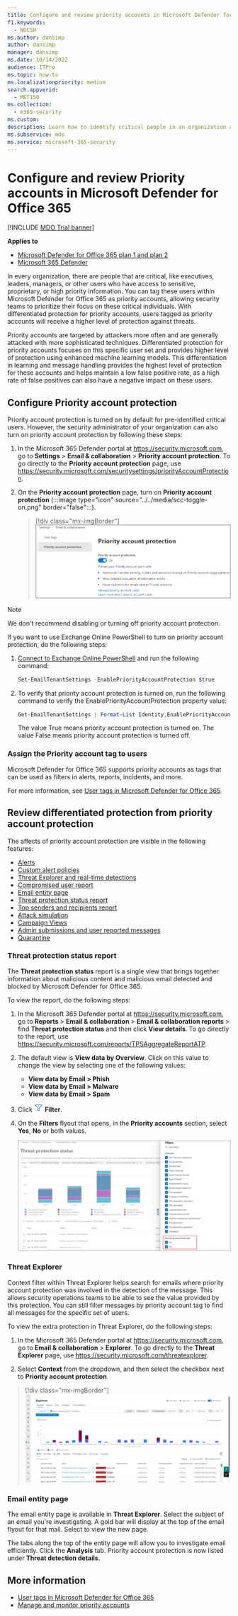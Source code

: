 ```yaml
---
title: Configure and review priority accounts in Microsoft Defender for Office 365
f1.keywords:
  - NOCSH
ms.author: dansimp
author: dansimp
manager: dansimp
ms.date: 10/14/2022
audience: ITPro
ms.topic: how-to
ms.localizationpriority: medium
search.appverid:
  - MET150
ms.collection:
  - m365-security
ms.custom:
description: Learn how to identify critical people in an organization and add the priority account tag to provide them with extra protection.
ms.subservice: mdo
ms.service: microsoft-365-security
---
```


# Configure and review Priority accounts in Microsoft Defender for Office 365

[!INCLUDE [MDO Trial banner](../includes/mdo-trial-banner.md)]

**Applies to**
- [Microsoft Defender for Office 365 plan 1 and plan 2](defender-for-office-365.md)
- [Microsoft 365 Defender](../defender/microsoft-365-defender.md)

In every organization, there are people that are critical, like executives, leaders, managers, or other users who have access to sensitive, proprietary, or high priority information. You can tag these users within Microsoft Defender for Office 365 as priority accounts, allowing security teams to prioritize their focus on these critical individuals. With differentiated protection for priority accounts, users tagged as priority accounts will receive a higher level of protection against threats.

Priority accounts are targeted by attackers more often and are generally attacked with more sophisticated techniques. Differentiated protection for priority accounts focuses on this specific user set and provides higher level of protection using enhanced machine learning models. This differentiation in learning and message handling provides the highest level of protection for these accounts and helps maintain a low false positive rate, as a high rate of false positives can also have a negative impact on these users.

## Configure Priority account protection

Priority account protection is turned on by default for pre-identified critical users. However, the security administrator of your organization can also turn on priority account protection by following these steps:

1. In the Microsoft 365 Defender portal at <https://security.microsoft.com>, go to **Settings** \> **Email & collaboration** \> **Priority account protection**. To go directly to the **Priority account protection** page, use <https://security.microsoft.com/securitysettings/priorityAccountProtection>.

2. On the **Priority account protection** page, turn on **Priority account protection** (:::image type="icon" source="../../media/scc-toggle-on.png" border="false":::).

    > [!div class="mx-imgBorder"]
    > ![Turn on Priority account protection.](../../media/mdo-priority-account-protection.png)

> [!NOTE]
> We don't recommend disabling or turning off priority account protection.

If you want to use Exchange Online PowerShell to turn on priority account protection, do the following steps:

1. [Connect to Exchange Online PowerShell](/powershell/exchange/connect-to-exchange-online-powershell) and run the following command:

   ```powershell
   Set-EmailTenantSettings -EnablePriorityAccountProtection $true
   ```

2. To verify that priority account protection is turned on, run the following command to verify the EnablePriorityAccountProtection property value:

   ```powershell
   Get-EmailTenantSettings | Format-List Identity,EnablePriorityAccountProtection
   ```

   The value True means priority account protection is turned on. The value False means priority account protection is turned off.

### Assign the Priority account tag to users

Microsoft Defender for Office 365 supports priority accounts as tags that can be used as filters in alerts, reports, incidents, and more.

For more information, see [User tags in Microsoft Defender for Office 365](user-tags.md).

## Review differentiated protection from priority account protection

The affects of priority account protection are visible in the following features:

- [Alerts](alerts.md)
- [Custom alert policies](../../compliance/alert-policies.md#view-alerts)
- [Threat Explorer and real-time detections](threat-explorer.md)
- [Compromised user report](view-email-security-reports.md#compromised-users-report)
- [Email entity page](mdo-email-entity-page.md)
- [Threat protection status report](view-email-security-reports.md#threat-protection-status-report)
- [Top senders and recipients report](view-email-security-reports.md#top-senders-and-recipients-report)
- [Attack simulation](attack-simulation-training.md#target-users)
- [Campaign Views](campaigns.md)
- [Admin submissions and user reported messages](admin-submission.md)
- [Quarantine](quarantine.md)

### Threat protection status report

The **Threat protection status** report is a single view that brings together information about malicious content and malicious email detected and blocked by Microsoft Defender for Office 365.

To view the report, do the following steps:

1. In the Microsoft 365 Defender portal at <https://security.microsoft.com>, go to **Reports** \> **Email & collaboration** \> **Email & collaboration reports** \> find **Threat protection status** and then click **View details**. To go directly to the report, use <https://security.microsoft.com/reports/TPSAggregateReportATP>.

2. The default view is **View data by Overview**. Click on this value to change the view by selecting one of the following values:
   - **View data by Email \> Phish**
   - **View data by Email \> Malware**
   - **View data by Email \> Spam**

3. Click ![Filter icon.](../../media/m365-cc-sc-filter-icon.png) **Filter**.

4. On the **Filters** flyout that opens, in the **Priority accounts** section, select **Yes**, **No** or both values.

   ![Priority account protection filters in the Threat protection status report.](../../media/priority-account-protection-tps-report.png)

### Threat Explorer

Context filter within Threat Explorer helps search for emails where priority account protection was involved in the detection of the message. This allows security operations teams to be able to see the value provided by this protection. You can still filter messages by priority account tag to find all messages for the specific set of users.

To view the extra protection in Threat Explorer, do the following steps:

1. In the Microsoft 365 Defender portal at <https://security.microsoft.com>, go to **Email & collaboration** \> **Explorer**. To go directly to the **Threat Explorer** page, use <https://security.microsoft.com/threatexplorer>.

2. Select **Context** from the dropdown, and then select the checkbox next to **Priority account protection**.

> [!div class="mx-imgBorder"]
> ![Context filter within Threat Explorer.](../../media/threat-explorer-context-filter.png)

### Email entity page

The email entity page is available in **Threat Explorer**. Select the subject of an email you're investigating. A gold bar will display at the top of the email flyout for that mail. Select to view the new page.

The tabs along the top of the entity page will allow you to investigate email efficiently. Click the **Analysis** tab. Priority account protection is now listed under **Threat detection details**.

## More information

- [User tags in Microsoft Defender for Office 365](user-tags.md)
- [Manage and monitor priority accounts](../../admin/setup/priority-accounts.md)
